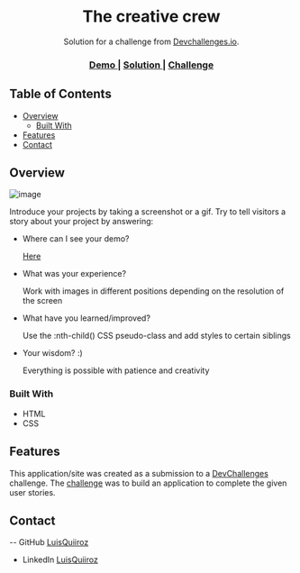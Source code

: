 <!-- Please update value in the {}  -->

<h1 align="center">The creative crew</h1>

<div align="center">
   Solution for a challenge from  <a href="http://devchallenges.io" target="_blank">Devchallenges.io</a>.
</div>

<div align="center">
  <h3>
    <a href="https://the-creative-crew-q.netlify.app/">
      Demo
    </a>
    <span> | </span>
    <a href="https://github.com/LuisQuiiroz/the-creative-crew">
      Solution
    </a>
    <span> | </span>
    <a href="https://devchallenges.io/challenges/hhmesazsqgKXrTkYkt0U">
      Challenge
    </a>
  </h3>
</div>

<!-- TABLE OF CONTENTS -->

## Table of Contents

- [Overview](#overview)
  - [Built With](#built-with)
- [Features](#features)
- [Contact](#contact)

<!-- OVERVIEW -->

## Overview

![image](https://github.com/LuisQuiiroz/the-creative-crew/assets/93633867/ce0b7fd7-57a2-40d2-88c6-d05c45f42843)


Introduce your projects by taking a screenshot or a gif. Try to tell visitors a story about your project by answering:

- Where can I see your demo?
  
  [Here](https://the-creative-crew-q.netlify.app/)
  
- What was your experience?
  
  Work with images in different positions depending on the resolution of the screen
  
- What have you learned/improved?
  
  Use the :nth-child() CSS pseudo-class and add styles to certain siblings
  
- Your wisdom? :)

  Everything is possible with patience and creativity


### Built With

<!-- This section should list any major frameworks that you built your project using. Here are a few examples.-->

- HTML
- CSS

## Features

<!-- List the features of your application or follow the template. Don't share the figma file here :) -->

This application/site was created as a submission to a [DevChallenges](https://devchallenges.io/challenges) challenge. The [challenge](https://devchallenges.io/challenges/hhmesazsqgKXrTkYkt0U) was to build an application to complete the given user stories.


## Contact

-- GitHub [LuisQuiiroz](https://github.com/LuisQuiiroz)
- LinkedIn [LuisQuiiroz](https://www.linkedin.com/in/luis-quiiroz/)
